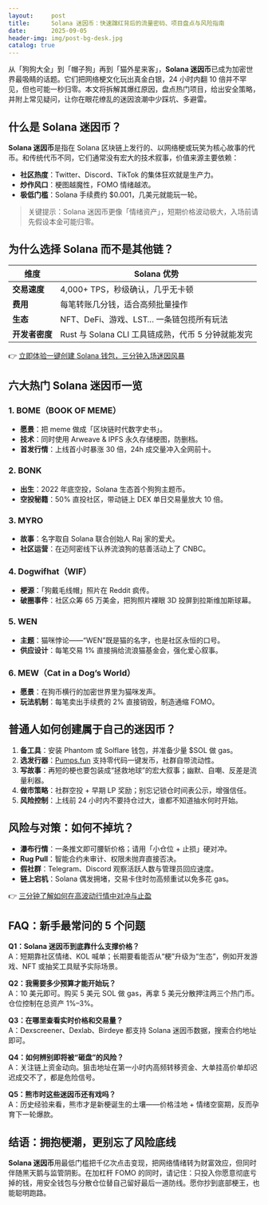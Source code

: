```yaml
---
layout:     post
title:      Solana 迷因币：快速蹿红背后的流量密码、项目盘点与风险指南
date:       2025-09-05
header-img: img/post-bg-desk.jpg
catalog: true
---
```


从「狗狗大全」到「帽子狗」再到「猫外星来客」，**Solana 迷因币**已成为加密世界最吸睛的话题。它们把网络梗文化玩出真金白银，24 小时内翻 10 倍并不罕见，但也可能一秒归零。本文将拆解其爆红原因，盘点热门项目，给出安全策略，并附上常见疑问，让你在眼花缭乱的迷因浪潮中少踩坑、多避雷。

## 什么是 Solana 迷因币？

**Solana 迷因币**是指在 Solana 区块链上发行的、以网络梗或玩笑为核心故事的代币。和传统代币不同，它们通常没有宏大的技术叙事，价值来源主要依赖：

- **社区热度**：Twitter、Discord、TikTok 的集体狂欢就是生产力。  
- **炒作风口**：梗图越魔性，FOMO 情绪越浓。  
- **极低门槛**：Solana 手续费约 $0.001，几美元就能玩一轮。

> 关键提示：Solana 迷因币更像「情绪资产」，短期价格波动极大，入场前请先假设本金可能归零。

## 为什么选择 Solana 而不是其他链？

| 维度 | Solana 优势 |
|---|---|
| **交易速度** | 4,000+ TPS，秒级确认，几乎无卡顿 |
| **费用** | 每笔转账几分钱，适合高频批量操作 |
| **生态** | NFT、DeFi、游戏、LST… 一条链包揽所有玩法 |
| **开发者密度** | Rust 与 Solana CLI 工具链成熟，代币 5 分钟就能发完 |

👉 [立即体验一键创建 Solana 钱包，三分钟入场迷因风暴](https://okxdog.com/)

## 六大热门 Solana 迷因币一览

### 1. BOME（BOOK OF MEME）
- **愿景**：把 meme 做成「区块链时代数字史书」。  
- **技术**：同时使用 Arweave & IPFS 永久存储梗图，防删档。  
- **首发行情**：上线首小时暴涨 30 倍，24h 成交量冲入全网前十。  

### 2. BONK
- **出生**：2022 年底空投，Solana 生态首个狗狗主题币。  
- **空投秘籍**：50% 直投社区，带动链上 DEX 单日交易量放大 10 倍。  

### 3. MYRO
- **故事**：名字取自 Solana 联合创始人 Raj 家的爱犬。  
- **社区运营**：在迈阿密线下认养流浪狗的慈善活动上了 CNBC。  

### 4. Dogwifhat（WIF）
- **梗源**：「狗戴毛线帽」照片在 Reddit 疯传。  
- **破圈事件**：社区众筹 65 万美金，把狗照片裸眼 3D 投屏到拉斯维加斯球幕。  

### 5. WEN
- **主题**：猫咪悖论——“WEN”既是猫的名字，也是社区永恒的口号。  
- **供应设计**：每笔交易 1% 直接捐给流浪猫基金会，强化爱心叙事。  

### 6. MEW（Cat in a Dog’s World）
- **愿景**：在狗币横行的加密世界里为猫咪发声。  
- **玩法机制**：每笔卖出手续费的 2% 直接销毁，制造通缩 FOMO。

## 普通人如何创建属于自己的迷因币？

1. **备工具**：安装 Phantom 或 Solflare 钱包，并准备少量 $SOL 做 gas。  
2. **选发行器**：[Pumps.fun](https://pump.fun) 支持零代码一键发币，社群自带流动性。  
3. **写故事**：再短的梗也要包装成“拯救地球”的宏大叙事；幽默、自嘲、反差是流量利器。  
4. **做市策略**：社群空投 + 早期 LP 奖励；别忘记锁仓时间表公示，增强信任。  
5. **风险控制**：上线前 24 小时内不要持仓过大，谁都不知道抽水何时开始。  

## 风险与对策：如何不掉坑？

- **瀑布行情**：一条推文即可腰斩价格；请用「小仓位 + 止损」硬对冲。  
- **Rug Pull**：智能合约未审计、权限未抛弃直接否决。  
- **假社群**：Telegram、Discord 观察活跃人数与管理员回应速度。  
- **链上宕机**：Solana 偶发拥堵，交易卡住时勿高频重试以免多花 gas。  

👉 [三分钟了解如何在高波动行情中对冲与止盈](https://okxdog.com/)

## FAQ：新手最常问的 5 个问题

**Q1：Solana 迷因币到底靠什么支撑价格？**  
A：短期靠社区情绪、KOL 喊单；长期要看能否从“梗”升级为“生态”，例如开发游戏、NFT 或抽奖工具赋予实际场景。

**Q2：我需要多少预算才能开始玩？**  
A：10 美元即可。购买 5 美元 SOL 做 gas，再拿 5 美元分散押注两三个热门币。仓位控制在总资产 1%–3%。

**Q3：在哪里查看实时价格和交易量？**  
A：Dexscreener、Dexlab、Birdeye 都支持 Solana 迷因币数据，搜索合约地址即可。

**Q4：如何辨别即将被“砸盘”的风险？**  
A：关注链上资金动向。狙击地址在第一小时内高频转移资金、大单挂高价单却迟迟成交不了，都是危险信号。

**Q5：熊市时这些迷因币还有戏吗？**  
A：历史经验来看，熊市才是新梗诞生的土壤——价格洼地 + 情绪空窗期，反而孕育下一轮爆款。

## 结语：拥抱梗潮，更别忘了风险底线

**Solana 迷因币**用最低门槛把千亿次点击变现，把网络情绪转为财富效应，但同时伴随黑天鹅与监管阴影。在加杠杆 FOMO 的同时，请记住：只投入你愿意彻底亏掉的钱，用安全钱包与分散仓位替自己留好最后一道防线。愿你抄到底部梗王，也能聪明跑路。